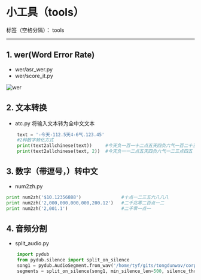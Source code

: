 ﻿# 小工具（tools）

标签（空格分隔）： tools

---

## 1. wer(Word Error Rate)

- wer/asr_wer.py  
- wer/score_it.py
 
![wer](http://img.blog.csdn.net/20170224105020653?watermark/2/text/aHR0cDovL2Jsb2cuY3Nkbi5uZXQvcXVoZURpZWdvb28=/font/5a6L5L2T/fontsize/400/fill/I0JBQkFCMA==/dissolve/70/gravity/Center)

## 2. 文本转换

- atc.py  将输入文本转为全中文文本

```python
    text = '-今天-112.5天4-6气.123.45'
    #2种数字转化方式
    print(text2allchinese(text))     #今天负一百一十二点五天四负六气一百二十三点四五
    print(text2allchinese(text, 2))  #今天负一一二点五天四负六气一二三点四五
```
## 3. 数字（带逗号，）转中文

- num2zh.py

```python
print num2zh('$10.12356888')               #十点一二三五六八八八
print num2zh('2,000,000,000,000,200.12')   #二千兆零二百点一二
print num2zh('2,001.1')                    #二千零一点一
```

## 4. 音频分割

- split_audio.py

```python
    import pydub
    from pydub.silence import split_on_silence
    song1 = pydub.AudioSegment.from_wav('/home/tyf/gits/tongdunwav/corpus1.wav')
    segments = split_on_silence(song1, min_silence_len=500, silence_thresh=-45)
```


